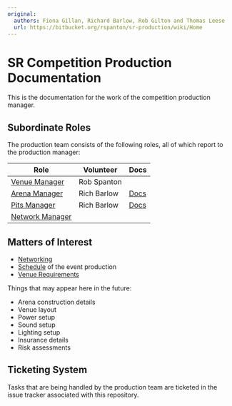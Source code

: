 ```yaml
---
original:
  authors: Fiona Gillan, Richard Barlow, Rob Gilton and Thomas Leese
  url: https://bitbucket.org/rspanton/sr-production/wiki/Home
---
```

# SR Competition Production Documentation

This is the documentation for the work of the competition production
manager.

## Subordinate Roles

The production team consists of the following roles, all of which
report to the production manager:

Role | Volunteer | Docs
-----|-----------|---
[Venue Manager](roles/venue-manage) | Rob Spanton
[Arena Manager](roles/arena-manager) | Rich Barlow | [Docs](/competition/arena-manager/Home)
[Pits Manager](roles/pits-manager) | Rich Barlow | [Docs](/competition/pit-manager/Home)
[Network Manager](roles/network-manager) |

## Matters of Interest

 * [Networking](/competition/production/network/index)
 * [Schedule](/competition/production/schedule) of the event production
 * [Venue Requirements](/competition/production/venue)

Things that may appear here in the future:

 * Arena construction details
 * Venue layout
 * Power setup
 * Sound setup
 * Lighting setup
 * Insurance details
 * Risk assessments

## Ticketing System

Tasks that are being handled by the production team are ticketed in
the issue tracker associated with this repository.
